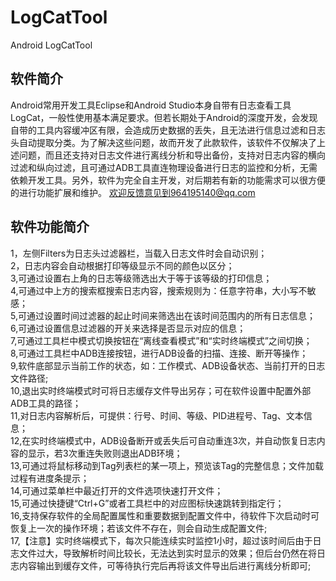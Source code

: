 # LogCatTool
Android LogCatTool 
## 软件简介
Android常用开发工具Eclipse和Android Studio本身自带有日志查看工具LogCat，一般性使用基本满足要求。但若长期处于Android的深度开发，会发现自带的工具内容缓冲区有限，会造成历史数据的丢失，且无法进行信息过滤和日志头自动提取分类。为了解决这些问题，故而开发了此款软件，该软件不仅解决了上述问题，而且还支持对日志文件进行离线分析和导出备份，支持对日志内容的横向过滤和纵向过滤，且可通过ADB工具直连物理设备进行日志的监控和分析，无需依赖开发工具。另外，软件为完全自主开发，对后期若有新的功能需求可以很方便的进行功能扩展和维护。
欢迎反馈意见到964195140@qq.com


## 软件功能简介
1，左侧Filters为日志头过滤器栏，当载入日志文件时会自动识别；<br>
2，日志内容会自动根据打印等级显示不同的颜色以区分；<br>
3,可通过设置右上角的日志等级筛选出大于等于该等级的打印信息；<br>
4,可通过中上方的搜索框搜索日志内容，搜索规则为：任意字符串，大小写不敏感；<br>
5,可通过设置时间过滤器的起止时间来筛选出在该时间范围内的所有日志信息；<br>
6,可通过设置信息过滤器的开关来选择是否显示对应的信息；<br>
7,可通过工具栏中模式切换按钮在“离线查看模式”和“实时终端模式”之间切换；<br>
8,可通过工具栏中ADB连接按钮，进行ADB设备的扫描、连接、断开等操作；<br>
9,软件底部显示当前工作的状态，如：工作模式、ADB设备状态、当前打开的日志文件路径;<br>
10,退出实时终端模式时可将日志缓存文件导出另存；可在软件设置中配置外部ADB工具的路径；<br>
11,对日志内容解析后，可提供：行号、时间、等级、PID进程号、Tag、文本信息；<br>
12,在实时终端模式中，ADB设备断开或丢失后可自动重连3次，并自动恢复日志内容的显示，若3次重连失败则退出ADB环境；<br>
13,可通过将鼠标移动到Tag列表栏的某一项上，预览该Tag的完整信息；文件加载过程有进度条提示；<br>
14,可通过菜单栏中最近打开的文件选项快速打开文件；<br>
15,可通过快捷键“Ctrl+G”或者工具栏中的对应图标快速跳转到指定行；<br>
16,支持保存软件的全局配置属性和重要数据到配置文件中，待软件下次启动时可恢复上一次的操作环境；若该文件不存在，则会自动生成配置文件;<br>
17,【注意】实时终端模式下，每次只能连续实时监控1小时，超过该时间后由于日志文件过大，导致解析时间比较长，无法达到实时显示的效果；但后台仍然在将日志内容输出到缓存文件，可等待执行完后再将该文件导出后进行离线分析即可;<br>
